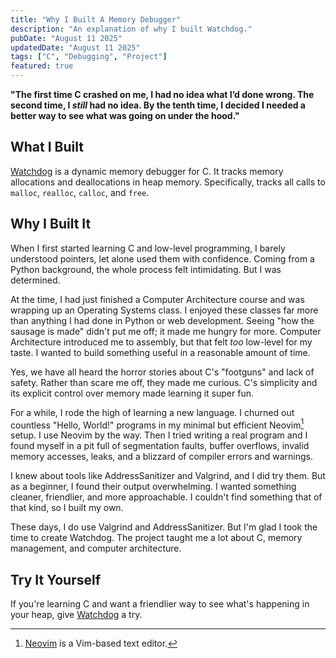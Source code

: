 ```yaml
---
title: "Why I Built A Memory Debugger"
description: "An explanation of why I built Watchdog."
pubDate: "August 11 2025"
updatedDate: "August 11 2025"
tags: ["C", "Debugging", "Project"]
featured: true
---
```


**"The first time C crashed on me, I had no idea what I’d done wrong.
The second time, I _still_ had no idea.
By the tenth time, I decided I needed a better way to see what was going on under the hood."**

## What I Built

[Watchdog](https://github.com/ragibasif/watchdog) is a dynamic memory debugger for C. It tracks memory allocations and deallocations in heap memory. Specifically, tracks all calls to `malloc`, `realloc`, `calloc`, and `free`.

## Why I Built It

When I first started learning C and low-level programming, I barely understood pointers, let alone used them with confidence. Coming from a Python background, the whole process felt intimidating. But I was determined.

At the time, I had just finished a Computer Architecture course and was wrapping up an Operating Systems class. I enjoyed these classes far more than anything I had done in Python or web development. Seeing "how the sausage is made" didn't put me off; it made me hungry for more. Computer Architecture introduced me to assembly, but that felt _too_ low-level for my taste. I wanted to build something useful in a reasonable amount of time.

Yes, we have all heard the horror stories about C's "footguns" and lack of safety. Rather than scare me off, they made me curious. C's simplicity and its explicit control over memory made learning it super fun.

For a while, I rode the high of learning a new language. I churned out countless "Hello, World!" programs in my minimal but efficient Neovim[^1] setup. I use Neovim by the way. Then I tried writing a real program and I found myself in a pit full of segmentation faults, buffer overflows, invalid memory accesses, leaks, and a blizzard of compiler errors and warnings.

I knew about tools like AddressSanitizer and Valgrind, and I did try them. But as a beginner, I found their output overwhelming. I wanted something cleaner, friendlier, and more approachable. I couldn't find something that of that kind, so I built my own.

These days, I do use Valgrind and AddressSanitizer. But I'm glad I took the time to create Watchdog. The project taught me a lot about C, memory management, and computer architecture.

## Try It Yourself

If you're learning C and want a friendlier way to see what's happening in your heap, give [Watchdog](https://github.com/ragibasif/watchdog) a try.

[^1]: <a href="https://neovim.io/" target="_blank" rel="noopener noreferrer">Neovim</a> is a Vim-based text editor.
